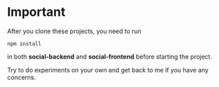# Important

After you clone these projects,  you need to run 

`npm install`

in both **social-backend** and **social-frontend** before starting the project.

Try to do experiments on your own and get back to me if you have any concerns.